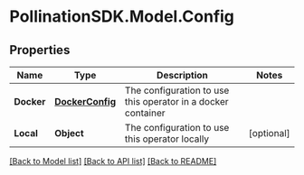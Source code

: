 
# PollinationSDK.Model.Config

## Properties

Name | Type | Description | Notes
------------ | ------------- | ------------- | -------------
**Docker** | [**DockerConfig**](DockerConfig.md) | The configuration to use this operator in a docker container | 
**Local** | **Object** | The configuration to use this operator locally | [optional] 

[[Back to Model list]](../README.md#documentation-for-models)
[[Back to API list]](../README.md#documentation-for-api-endpoints)
[[Back to README]](../README.md)

